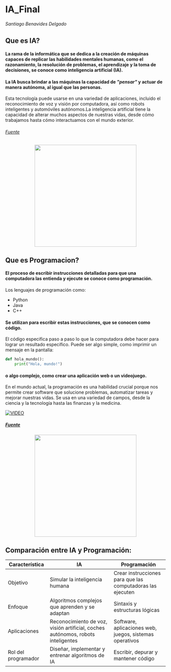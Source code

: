 # IA_Final
###### Santiago Benavides Delgado

## Que es IA?

#### La rama de la informática que se dedica a la creación de máquinas capaces de replicar las habilidades mentales humanas, como el razonamiento, la resolución de problemas, el aprendizaje y la toma de decisiones, se conoce como inteligencia artificial (IA).

#### La IA busca brindar a las máquinas la capacidad de *"pensar"* y actuar de manera autónoma, al igual que las personas. 
Esta tecnología puede usarse en una variedad de aplicaciones, incluido el reconocimiento de voz y visión por computadora, así como robots inteligentes y automóviles autónomos.La inteligencia artificial tiene la capacidad de alterar muchos aspectos de nuestras vidas, desde cómo trabajamos hasta cómo interactuamos con el mundo exterior.

###### [Fuente](https://planderecuperacion.gob.es/noticias/que-es-inteligencia-artificial-ia-prtr)

<p align="center">
<img src="./Imagenes 1/Ima,png" height="320">
</p>

## Que es Programacion?
#### El proceso de escribir instrucciones detalladas para que una computadora las entienda y ejecute se conoce como programación. 
Los lenguajes de programación como: 
- Python
- Java
- C++
#### Se utilizan para escribir estas instrucciones, que se conocen como código. 
El código especifica paso a paso lo que la computadora debe hacer para lograr un resultado específico. Puede ser algo simple, como imprimir un mensaje en la pantalla:

```python
def hola_mundo():
    print("Hola, mundo!")
```

#### o algo complejo, como crear una aplicación web o un videojuego.
En el mundo actual, la programación es una habilidad crucial porque nos permite crear software que solucione problemas, automatizar tareas y mejorar nuestras vidas. Se usa en una variedad de campos, desde la ciencia y la tecnología hasta las finanzas y la medicina.

[![VIDEO](https://markdown-videos.deta.dev/youtube/6svvtOjLA-A?si=5aAKYMG_eYG-0Jv4)](https://youtu.be/6svvtOjLA-A?si=5aAKYMG_eYG-0Jv4)

##### [Fuente](https://fi.ort.edu.uy/blog/que-es-programar-y-para-que-sirve)

<p align="center">
<img src="./Imagenes 1/IA.png" height="320">
</p>

## Comparación entre IA y Programación:

|Característica	|IA|	Programación|
|---|---|---|
|Objetivo|	Simular la inteligencia humana	|Crear instrucciones para que las computadoras las ejecuten|
|Enfoque	|Algoritmos complejos que aprenden y se adaptan	|Sintaxis y estructuras lógicas
|Aplicaciones	|Reconocimiento de voz, visión artificial, coches autónomos, robots inteligentes	|Software, aplicaciones web, juegos, sistemas operativos
|Rol del programador	|Diseñar, implementar y entrenar algoritmos de IA	|Escribir, depurar y mantener código

